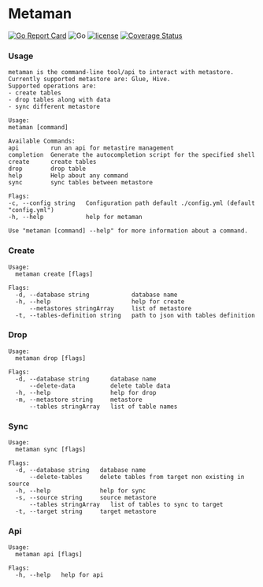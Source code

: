 # Metaman

[![Go Report Card](https://goreportcard.com/badge/github.com/The-Data-Appeal-Company/metaman)](https://goreportcard.com/report/github.com/The-Data-Appeal-Company/metaman)
![Go](https://github.com/The-Data-Appeal-Company/metaman/workflows/Docker/badge.svg?branch=master)
[![license](https://img.shields.io/github/license/The-Data-Appeal-Company/metaman.svg)](LICENSE)
[![Coverage Status](https://coveralls.io/repos/github/The-Data-Appeal-Company/metaman/badge.svg?branch=master)](https://coveralls.io/github/The-Data-Appeal-Company/metaman?branch=master)

### Usage
```
metaman is the command-line tool/api to interact with metastore.
Currently supported metastore are: Glue, Hive.
Supported operations are:
- create tables
- drop tables along with data
- sync different metastore

Usage:
metaman [command]

Available Commands:
api         run an api for metastire management
completion  Generate the autocompletion script for the specified shell
create      create tables
drop        drop table
help        Help about any command
sync        sync tables between metastore

Flags:
-c, --config string   Configuration path default ./config.yml (default "config.yml")
-h, --help            help for metaman

Use "metaman [command] --help" for more information about a command.
``` 

### Create
```
Usage:
  metaman create [flags]

Flags:
  -d, --database string            database name
  -h, --help                       help for create
      --metastores stringArray     list of metastore
  -t, --tables-definition string   path to json with tables definition
```

### Drop
```
Usage:
  metaman drop [flags]

Flags:
  -d, --database string      database name
      --delete-data          delete table data
  -h, --help                 help for drop
  -m, --metastore string     metastore
      --tables stringArray   list of table names
```

### Sync
```
Usage:
  metaman sync [flags]

Flags:
  -d, --database string   database name
      --delete-tables     delete tables from target non existing in source
  -h, --help              help for sync
  -s, --source string     source metastore
      --tables stringArray   list of tables to sync to target
  -t, --target string     target metastore
```

### Api
```
Usage:
  metaman api [flags]

Flags:
  -h, --help   help for api
```